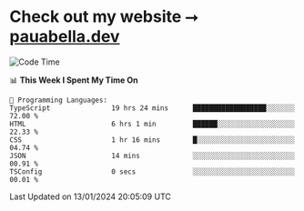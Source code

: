 # Check out my website ⭢ [pauabella.dev](https://pauabella.dev)

<!--START_SECTION:waka-->
![Code Time](http://img.shields.io/badge/Code%20Time-2%2C853%20hrs%2027%20mins-blue)

📊 **This Week I Spent My Time On** 

```text
💬 Programming Languages: 
TypeScript               19 hrs 24 mins      ██████████████████░░░░░░░   72.00 % 
HTML                     6 hrs 1 min         ██████░░░░░░░░░░░░░░░░░░░   22.33 % 
CSS                      1 hr 16 mins        █░░░░░░░░░░░░░░░░░░░░░░░░   04.74 % 
JSON                     14 mins             ░░░░░░░░░░░░░░░░░░░░░░░░░   00.91 % 
TSConfig                 0 secs              ░░░░░░░░░░░░░░░░░░░░░░░░░   00.01 % 
```


 Last Updated on 13/01/2024 20:05:09 UTC
<!--END_SECTION:waka-->
